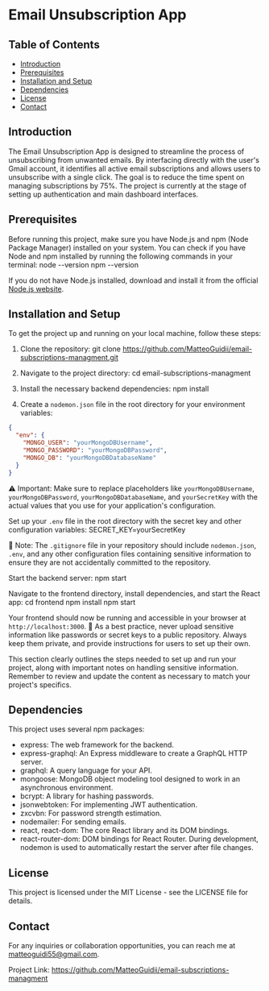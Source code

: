 # Email Unsubscription App

## Table of Contents
- [Introduction](#introduction)
- [Prerequisites](#prerequisites)
- [Installation and Setup](#installation-and-setup)
- [Dependencies](#dependencies)
- [License](#license)
- [Contact](#contact)

## Introduction
The Email Unsubscription App is designed to streamline the process of unsubscribing from unwanted emails. By interfacing directly with the user's Gmail account, it identifies all active email subscriptions and allows users to unsubscribe with a single click. The goal is to reduce the time spent on managing subscriptions by 75%. The project is currently at the stage of setting up authentication and main dashboard interfaces.

## Prerequisites
Before running this project, make sure you have Node.js and npm (Node Package Manager) installed on your system. You can check if you have Node and npm installed by running the following commands in your terminal:
node --version
npm --version

If you do not have Node.js installed, download and install it from the official [Node.js website](https://nodejs.org/).

## Installation and Setup
To get the project up and running on your local machine, follow these steps:

1. Clone the repository:
git clone https://github.com/MatteoGuidii/email-subscriptions-managment.git

2. Navigate to the project directory:
cd email-subscriptions-managment

3. Install the necessary backend dependencies:
npm install

4. Create a `nodemon.json` file in the root directory for your environment variables:
```json
{
  "env": {
    "MONGO_USER": "yourMongoDBUsername",
    "MONGO_PASSWORD": "yourMongoDBPassword",
    "MONGO_DB": "yourMongoDBDatabaseName"
  }
}
```
⚠️ Important: Make sure to replace placeholders like `yourMongoDBUsername`, `yourMongoDBPassword`, `yourMongoDBDatabaseName`, and `yourSecretKey` with the actual values that you use for your application's configuration.

Set up your `.env` file in the root directory with the secret key and other configuration variables:
SECRET_KEY=yourSecretKey

📝 Note: The `.gitignore` file in your repository should include `nodemon.json`, `.env`, and any other configuration files containing sensitive information to ensure they are not accidentally committed to the repository.

Start the backend server:
npm start

Navigate to the frontend directory, install dependencies, and start the React app:
cd frontend
npm install
npm start

Your frontend should now be running and accessible in your browser at `http://localhost:3000`.
🔐 As a best practice, never upload sensitive information like passwords or secret keys to a public repository. Always keep them private, and provide instructions for users to set up their own.

This section clearly outlines the steps needed to set up and run your project, along with important notes on handling sensitive information. Remember to review and update the content as necessary to match your project's specifics.

## Dependencies
This project uses several npm packages:

- express: The web framework for the backend.
- express-graphql: An Express middleware to create a GraphQL HTTP server.
- graphql: A query language for your API.
- mongoose: MongoDB object modeling tool designed to work in an asynchronous environment.
- bcrypt: A library for hashing passwords.
- jsonwebtoken: For implementing JWT authentication.
- zxcvbn: For password strength estimation.
- nodemailer: For sending emails.
- react, react-dom: The core React library and its DOM bindings.
- react-router-dom: DOM bindings for React Router.
During development, nodemon is used to automatically restart the server after file changes.

## License
This project is licensed under the MIT License - see the LICENSE file for details.

## Contact
For any inquiries or collaboration opportunities, you can reach me at matteoguidi55@gmail.com.

Project Link: https://github.com/MatteoGuidii/email-subscriptions-managment

